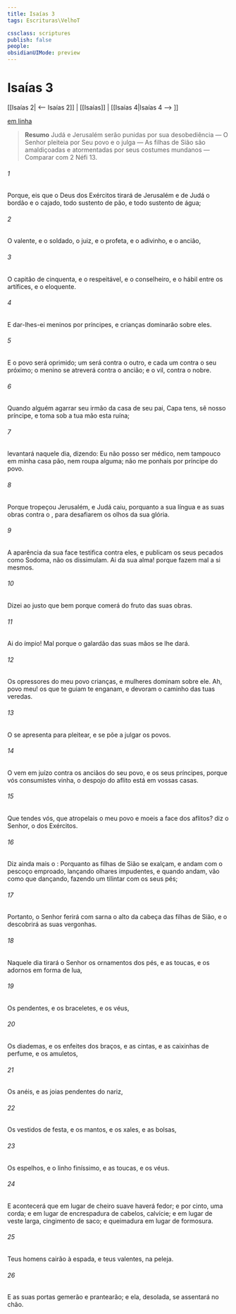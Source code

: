```yaml
---
title: Isaías 3
tags: Escrituras\VelhoT

cssclass: scriptures
publish: false
people:
obsidianUIMode: preview
---
```


# Isaías 3
[[Isaías 2| <-- Isaías 2]] | [[Isaías]] | [[Isaías 4|Isaías 4 --> ]]

[em linha](https://churchofjesuschrist.org/study/scriptures/ot/isa/3?lang=por)

> __Resumo__
Judá e Jerusalém serão punidas por sua desobediência — O Senhor pleiteia por Seu povo e o julga — As filhas de Sião são amaldiçoadas e atormentadas por seus costumes mundanos — Comparar com 2 Néfi 13.

###### 1 
Porque, eis que o  Deus dos Exércitos tirará de Jerusalém e de Judá o bordão e o cajado, todo sustento de pão, e todo sustento de água;

###### 2 
O valente, e o soldado, o juiz, e o profeta, e o adivinho, e o ancião,

###### 3 
O capitão de cinquenta, e o respeitável, e o conselheiro, e o hábil entre os artífices, e o eloquente.

###### 4 
E dar-lhes-ei meninos por príncipes, e crianças dominarão sobre eles.

###### 5 
E o povo será oprimido; um será contra o outro, e cada um contra o seu próximo; o menino se atreverá contra o ancião; e o vil, contra o nobre.

###### 6 
Quando alguém agarrar seu irmão da casa de seu pai,  Capa tens, sê nosso príncipe, e toma sob a tua mão esta ruína;

###### 7 
 levantará  naquele dia, dizendo: Eu não posso ser médico, nem tampouco  em minha casa pão, nem roupa alguma; não me ponhais por príncipe do povo.

###### 8 
Porque tropeçou Jerusalém, e Judá caiu, porquanto a sua língua e as suas obras  contra o , para desafiarem os olhos da sua glória.

###### 9 
A aparência da sua face testifica contra eles, e publicam os seus pecados como Sodoma, não os dissimulam. Ai da sua alma! porque fazem mal a si mesmos.

###### 10 
Dizei ao justo que bem  porque comerá do fruto das suas obras.

###### 11 
Ai do ímpio! Mal  porque o galardão das suas mãos se lhe dará.

###### 12 
Os opressores do meu povo  crianças, e mulheres dominam sobre ele. Ah, povo meu! os que te guiam te enganam, e devoram o caminho das tuas veredas.

###### 13 
O  se apresenta para pleitear, e se põe a julgar os povos.

###### 14 
O  vem em juízo contra os anciãos do seu povo, e  os seus príncipes, porque vós consumistes  vinha, o despojo do aflito está em vossas casas.

###### 15 
Que tendes vós, que atropelais o meu povo e moeis a face dos aflitos? diz o Senhor, o  dos Exércitos.

###### 16 
Diz ainda mais o : Porquanto as filhas de Sião se exalçam, e andam com o pescoço emproado, lançando olhares impudentes, e quando andam, vão como que dançando, fazendo um tilintar com os seus pés;

###### 17 
Portanto, o Senhor ferirá com sarna o alto da cabeça das filhas de Sião, e o  descobrirá as suas vergonhas.

###### 18 
Naquele dia tirará o Senhor os ornamentos dos pés, e as toucas, e os adornos em forma de lua,

###### 19 
Os pendentes, e os braceletes, e os véus,

###### 20 
Os diademas, e os enfeites dos braços, e as cintas, e as caixinhas de perfume, e os amuletos,

###### 21 
Os anéis, e as joias pendentes do nariz,

###### 22 
Os vestidos de festa, e os mantos, e os xales, e as bolsas,

###### 23 
Os espelhos, e o linho finíssimo, e as toucas, e os véus.

###### 24 
E acontecerá que em lugar de cheiro suave haverá fedor; e por cinto, uma corda; e em lugar de encrespadura de cabelos, calvície; e em lugar de veste larga, cingimento de saco; e queimadura em lugar de formosura.

###### 25 
Teus homens cairão à espada, e teus valentes, na peleja.

###### 26 
E as suas portas gemerão e prantearão; e ela,  desolada, se assentará no chão.

